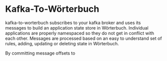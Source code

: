 # Kafka-To-Wörterbuch

kafka-to-worterbuch subscribes to your kafka broker and uses its messages to build an application state store in Wörterbuch. Individual applications are properly namespaced so they do not get in conflict with each other. Messages are processed based on an easy to understand set of rules, adding, updating or deleting state in Wörterbuch.

By committing message offsets to 